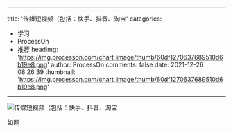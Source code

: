 
---
title: '传媒短视频（包括：快手、抖音、淘宝'
categories: 
 - 学习
 - ProcessOn
 - 推荐
headimg: 'https://img.processon.com/chart_image/thumb/60df1270637689510d6b19e8.png'
author: ProcessOn
comments: false
date: 2021-12-26 08:26:39
thumbnail: 'https://img.processon.com/chart_image/thumb/60df1270637689510d6b19e8.png'
---

<div>   
<img class="thumb" alt="传媒短视频（包括：快手、抖音、淘宝" src="https://img.processon.com/chart_image/thumb/60df1270637689510d6b19e8.png" referrerpolicy="no-referrer">
<p>如题</p>  
</div>
            